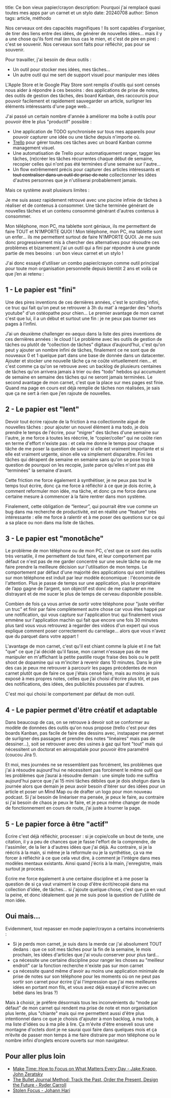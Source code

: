 title: Ce bon vieux papier/crayon
description: Pourquoi j'ai remplacé quasi toutes mes apps par un carnet et un stylo
date: 20240708
author: Simon
tags: article, méthodo

Nos cerveaux ont des capacités magnifiques ! Ils sont capables d'organiser, de tirer des liens entre des idées, de générer de nouvelles idées... mais il y a une chose qu'ils font mal (en tous cas le mien, et c'est de pire en pire) : c'est se souvenir. Nos cerveaux sont faits pour réfléchir, pas pour se souvenir.

Pour travailler, j'ai besoin de deux outils :

* Un outil pour stocker mes idées, mes tâches...
* Un autre outil qui me sert de support visuel pour manipuler mes idées

L'Apple Store et le Google Play Store sont remplis d'outils qui sont censés nous aider à répondre à ces besoins : des applications de prise de notes, des outils de gestion des tâches, des board Kanban, des raccourcis pour pouvoir facilement et rapidement sauvegarder un article, surligner les éléments intéressants d'une page web...

J'ai passé un certain nombre d'année à améliorer ma boîte à outils pour pouvoir être le plus "productif" possible :

* Une application de TODO synchronisée sur tous mes appareils pour pouvoir capturer une idée ou une tâche depuis n'importe où.
* [Trello](https://trello.com/) pour gérer toutes ces tâches avec un board Kanban comme management visuel.
* Une automatisation de Trello pour automatiquement ranger, tagger les tâches, (re)créer les tâches récurrentes chaque début de semaine, recopier celles qui n'ont pas été terminées d'une semaine sur l'autre…
* Un flow extrêmement précis pour capturer des articles intéressants et <s>tout centraliser dans un outil de prise de note</s> collectionner les idées d'autres personnes que je n'utiliserai probablement jamais.

Mais ce système avait plusieurs limites :

Je me suis assez rapidement retrouvé avec une piscine infinie de tâches à réaliser et de contenus à consommer. Une tâche terminée générant de nouvelles tâches et un contenu consommé générant d'autres contenus à consommer.

Mon téléphone, mon PC, ma tablette sont géniaux, ils me permettent de faire TOUT et N’IMPORTE QUOI ! Mon téléphone, mon PC, ma tablette sont un enfer... ils me permettent surtout de faire N’IMPORTE QUOI.
Je me suis donc progressivement mis à chercher des alternatives pour résoudre ces problèmes et bizarrement j'ai un outil qui a fini par répondre à une grande partie de mes besoins : un bon vieux carnet et un stylo !

J'ai donc essayé d'utiliser un combo papier/crayon comme outil principal pour toute mon organisation personnelle depuis bientôt 2 ans et voilà ce que j’en ai retenu :

## 1 - Le papier est "fini"

Une des pires inventions de ces dernières années, c'est le scrolling infini, ce truc qui fait qu'on peut se retrouver à 3h du mat’ à regarder des "shorts youtube" d'un ostéopathe pour chien... Le premier avantage de mon carnet c'est que lui, il a un début et surtout une fin : je ne peux pas tourner ses pages à l’infini.

J’ai un deuxième challenger ex-aequo dans la liste des pires inventions de ces dernières années : le cloud ! Le problème avec les outils de gestion de tâches ou plutôt de “collection de tâches” digitaux d’aujourd’hui, c'est qu'on peut y ajouter un nombre infini de tâches, finalement ce ne sont que de nouveaux 0 et 1 quelque part dans une base de donnée dans un datacenter. Ajouter et stocker une nouvelle tâche ça ne coûte virtuellement rien... et c'est comme ça qu'on se retrouve avec un backlog de plusieurs centaines de tâches qu'on arrivera jamais à trier ou des "todo" hebdos qui accumulent de semaine en semaine des tâches qui ne seront jamais terminées.
Le second avantage de mon carnet, c'est que la place sur mes pages est finie. Quand ma page en cours est déjà remplie de tâches non réalisées, je sais que ça ne sert à rien que j’en rajoute de nouvelles.

## 2 - Le papier est "lent"

Devoir tout écrire rajoute de la friction à ma collectionnite aiguë de nouvelles tâches : pour ajouter un nouvel élément à ma todo, je dois prendre le temps de l'écrire, pour "migrer" des tâches d'une semaine sur l'autre, je me force à toutes les réécrire, le “copier/coller” qui ne coûte rien en terme d'effort n'existe pas : et cela me donne le temps pour chaque tâche de me poser la question de savoir si elle est vraiment importante et si elle est vraiment urgente, sinon elle va simplement disparaître. Fini les tâches qui dérapent de semaine en semaine sans qu'on se pose trop la question de pourquoi on les recopie, juste parce qu'elles n'ont pas été "terminées" la semaine d'avant.

Cette friction me force également à synthétiser, je ne peux pas tout le temps tout écrire, donc ça me force à réfléchir à ce que je dois écrire, à comment reformuler mon idée, ma tâche, et donc ça me force dans une certaine mesure à commencer à la faire rentrer dans mon système.

Finalement, cette obligation de “lenteur”, qui pourrait être vue comme un bug dans ma recherche de productivité, est en réalité une "feature" très intéressante : elle me force à ralentir et à me poser des questions sur ce qui a sa place ou non dans ma liste de tâches.

## 3 - Le papier est "monotâche"

Le problème de mon téléphone ou de mon PC, c'est que ce sont des outils très versatile, il me permettent de tout faire, et leur comportement par défaut ce n'est pas de me garder concentré sur une seule tâche ou de me faire prendre la meilleure décision sur l'utilisation de mon temps. Le comportement par défaut d'une majorité des applications qui sont installées sur mon téléphone est induit par leur modèle économique : l'économie de l'attention. Plus je passe de temps sur une application, plus le propriétaire de l’app gagne de l’argent, son objectif est donc de me capturer en me distrayant et de me sucer le plus de temps de cerveau disponible possible.

Combien de fois ça vous arrive de sortir votre téléphone pour "juste vérifier un truc" et finir par faire complètement autre chose car vous êtes happé par une notification, qui vous capture sur l'application truc qui finalement vous emmène sur l'application machin qui fait que encore une fois 30 minutes plus tard vous vous retrouvez à regarder des vidéos d'un expert qui vous explique comment poser correctement du carrelage... alors que vous n'avez que du parquet dans votre appart !

L'avantage de mon carnet, c'est qu'il est chiant comme la pluie et il ne fait "que" ce que j'ai décidé qu'il fasse, mon carnet n'essaye pas de me manipuler en m'affichant la petite pastille rouge fraise des bois ou le petit shoot de dopamine qui va m'inciter à revenir dans 10 minutes. Dans le pire des cas je peux me retrouver à parcourir les pages précédentes de mon carnet plutôt que de faire ce que j'étais censé faire, mais au moins je suis exposé à mes propres notes, celles que j’ai choisi d'écrire plus tôt, et pas des notifications, des idées, des publicités poussées par d'autres.

C'est moi qui choisi le comportement par défaut de mon outil.

## 4 - Le papier permet d'être créatif et adaptable

Dans beaucoup de cas, on se retrouve à devoir soit se conformer au modèle de données des outils qu'on nous propose (trello c'est pour des boards Kanban, pas facile de faire des dessins avec, instapaper me permet de surligner des passages et prendre des notes "linéaires" mais pas de dessiner...), soit se retrouver avec des usines à gaz qui font "tout" mais qui nécessitent un doctorat en aérospatiale pour pouvoir être paramétré (coucou Jira !).

Et moi, mes journées ne se ressemblent pas forcément, les problèmes que j'ai à résoudre aujourd'hui ne nécessitent pas forcément le même outil que les problèmes que j’aurai à résoudre demain : une simple todo me suffira aujourd'hui parce que j'ai 15 mini tâches débiles que je dois shotgun dans la journée alors que demain je peux avoir besoin d'itérer sur des idées pour un article et poser un Mind Map ou de drafter un logo pour mon nouveau podcast. Si j'ai besoin de linéariser ma pensée, je peux le faire, au contraire si j'ai besoin de chaos je peux le faire, et je peux même changer de mode de fonctionnement en cours de route, j’ai juste à tourner la page.

## 5 - Le papier force à être "actif"

Écrire c'est déjà réfléchir, processer : si je copie/colle un bout de texte, une citation, il y a peu de chances que je fasse l'effort de la comprendre, de l'assimiler, de la lier à d'autres idées que j'ai déjà. Au contraire, si je la réécris à la main, si même je la reformule ou je la synthétise, ça va me forcer à réfléchir à ce que cela veut dire, à comment je l'intègre dans mes modèles mentaux existants. Ainsi quand j'écris à la main, j'enregistre, mais surtout je process.

Écrire me force également à une certaine discipline et à me poser la question de si ça vaut vraiment le coup d'être écrit/recopié dans ma collection d'idée, de tâches... si j'ajoute quelque chose, c'est que ça en vaut la peine, et donc idéalement que je me suis posé la question de l'utilité de mon idée.

## Oui mais...

Evidemment, tout repasser en mode papier/crayon a certains inconvénients :

* Si je perds mon carnet, je suis dans la merde car j'ai absolument TOUT dedans : que ce soit mes tâches pour la fin de la semaine, le mois prochain, les idées d'articles que j'ai voulu conserver pour plus tard...
* ça nécessite une certaine discipline pour ranger les choses au "meilleur endroit" car la fonction recherche n'existe pas sur mon carnet
* ça nécessite quand même d'avoir au moins une application minimale de prise de notes sur son téléphone pour les moments où on ne peut pas sortir son carnet pour écrire (j'ai l'impression que j'ai mes meilleures idées en portant mon fils, et vous avez déjà essayé d'écrire avec un bébé dans les bras ?)

Mais à choisir, je préfère désormais tous les inconvénients du “mode par défaut” de mon carnet qui rendent ma prise de note et mon organisation plus lente, plus "chiante" mais qui me permettent aussi d'être plus intentionnel dans ce que je choisis d'ajouter à mon backlog, à ma todo, à ma liste d'idées ou à ma pile à lire. Ça m'évite d'être enseveli sous une montagne d'octets dont je ne saurai quoi faire dans quelques mois et ça m’évite de passer mon temps à me faire distraire par mon téléphone ou le nombre infini d’onglets encore ouverts sur mon navigateur.

## Pour aller plus loin 

* [Make Time: How to Focus on What Matters Every Day - Jake Knapp, John Zeratsky](https://www.goodreads.com/book/show/37880811-make-time)
* [The Bullet Journal Method: Track the Past, Order the Present, Design the Future - Ryder Carroll](https://www.goodreads.com/book/show/39071691-the-bullet-journal-method)
* [Stolen Focus - Johann Hari](https://www.goodreads.com/book/show/57933306-stolen-focus)
